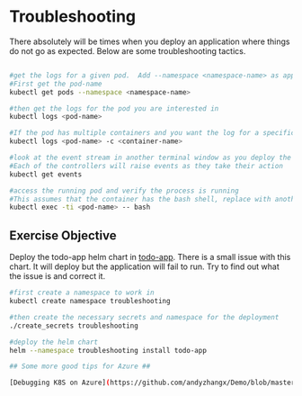 # Troubleshooting #

There absolutely will be times when you deploy an application where things do not go as expected.  Below are some troubleshooting tactics.

```sh

#get the logs for a given pod.  Add --namespace <namespace-name> as appropriate
#First get the pod-name
kubectl get pods --namespace <namespace-name>

#then get the logs for the pod you are interested in
kubectl logs <pod-name>

#If the pod has multiple containers and you want the log for a specific container
kubectl logs <pod-name> -c <container-name>

#look at the event stream in another terminal window as you deploy the application
#Each of the controllers will raise events as they take their action
kubectl get events

#access the running pod and verify the process is running
#This assumes that the container has the bash shell, replace with another command as appropriate
kubectl exec -ti <pod-name> -- bash

```

## Exercise Objective ##

Deploy the todo-app helm chart in [todo-app](./todo-app).  There is a small issue with this chart.  It will deploy but the application will fail to run.  Try to find out what the issue is and correct it.

```sh
#first create a namespace to work in
kubectl create namespace troubleshooting

#then create the necessary secrets and namespace for the deployment
./create_secrets troubleshooting

#deploy the helm chart
helm --namespace troubleshooting install todo-app

## Some more good tips for Azure ##

[Debugging K8S on Azure](https://github.com/andyzhangx/Demo/blob/master/debug/README.md)
